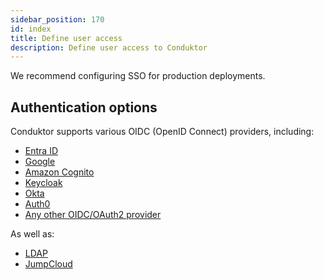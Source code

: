 ```yaml
---
sidebar_position: 170
id: index
title: Define user access
description: Define user access to Conduktor
---
```


We recommend configuring SSO for production deployments.

## Authentication options

Conduktor supports various OIDC (OpenID Connect) providers, including:

- [Entra ID](/guide/conduktor-in-production/admin/user-access/configure-sso/#configure-entra-id-as-sso)
- [Google](/guide/conduktor-in-production/admin/user-access/configure-sso/#configure-google-as-sso)
- [Amazon Cognito](/guide/conduktor-in-production/admin/user-access/configure-sso/#configure-amazon-cognito-as-sso)
- [Keycloak](/guide/conduktor-in-production/admin/user-access/configure-sso/#configure-keycloak-as-sso)
- [Okta](/guide/conduktor-in-production/admin/user-access/configure-sso/#configure-okta-as-sso)
- [Auth0](/guide/conduktor-in-production/admin/user-access/configure-sso/#configure-auth0-as-sso)
- [Any other OIDC/OAuth2 provider](/guide/conduktor-in-production/admin/user-access/configure-sso/#configure-an-oidcoauth2-provider-as-sso)

As well as:

- [LDAP](/guide/conduktor-in-production/admin/user-access/configure-sso/#configure-ldap-as-sso)
- [JumpCloud](/guide/conduktor-in-production/admin/user-access/configure-sso/#configure-jumpcloud-as-sso)
